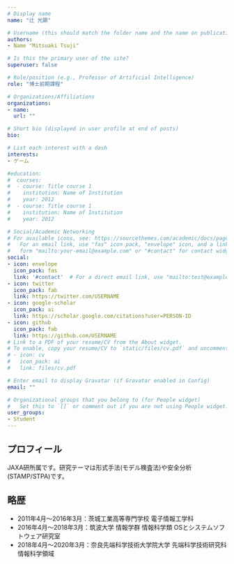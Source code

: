 ```yaml
---
# Display name
name: "辻 光顕"

# Username (this should match the folder name and the name on publications)
authors:
- Name "Mitsuaki Tsuji"

# Is this the primary user of the site?
superuser: false

# Role/position (e.g., Professor of Artificial Intelligence)
role: "博士前期課程"

# Organizations/Affiliations
organizations:
- name: 
  url: ""

# Short bio (displayed in user profile at end of posts)
bio: 

# List each interest with a dash
interests:
- ゲーム

#education:
#  courses:
#  - course: Title course 1
#    institution: Name of Institution
#    year: 2012
#  - course: Title course 1
#    institution: Name of Institution
#    year: 2012

# Social/Academic Networking
# For available icons, see: https://sourcethemes.com/academic/docs/page-builder/#icons
#   For an email link, use "fas" icon pack, "envelope" icon, and a link in the
#   form "mailto:your-email@example.com" or "#contact" for contact widget.
social:
- icon: envelope
  icon_pack: fas
  link: '#contact'  # For a direct email link, use "mailto:test@example.org".
- icon: twitter
  icon_pack: fab
  link: https://twitter.com/USERNAME
- icon: google-scholar
  icon_pack: ai
  link: https://scholar.google.com/citations?user=PERSON-ID
- icon: github
  icon_pack: fab
  link: https://github.com/USERNAME
# Link to a PDF of your resume/CV from the About widget.
# To enable, copy your resume/CV to `static/files/cv.pdf` and uncomment the lines below.
# - icon: cv
#   icon_pack: ai
#   link: files/cv.pdf

# Enter email to display Gravatar (if Gravatar enabled in Config)
email: ""

# Organizational groups that you belong to (for People widget)
#   Set this to `[]` or comment out if you are not using People widget.
user_groups:
- Student
---
```


## プロフィール
JAXA研所属です。研究テーマは形式手法(モデル検査法)や安全分析(STAMP/STPA)です。

## 略歴
- 2011年4月〜2016年3月：茨城工業高等専門学校 電子情報工学科
- 2016年4月〜2018年3月：筑波大学 情報学群 情報科学類 OSとシステムソフトウェア研究室
- 2018年4月〜2020年3月：奈良先端科学技術大学院大学 先端科学技術研究科 情報科学領域

